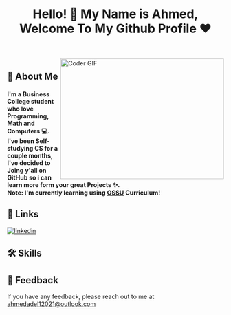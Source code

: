 <h1 align="center">Hello! 👋 <!-- <img src="https://raw.githubusercontent.com/MartinHeinz/MartinHeinz/master/wave.gif" width="25px"> --> My Name is Ahmed, Welcome To My Github Profile ♥</h1>
<!-- # Hello! <img src="https://raw.githubusercontent.com/MartinHeinz/MartinHeinz/master/wave.gif" width="30px"> My Name is Ahmed, Welcome To My Github Profile ♥  -->
<!-- <img src="https://github.com/Govindv7555/Govindv7555/blob/main/49e76e0596857673c5c80c85b84394c1.gif" width=1000px height=95px> -->

<br/>
<br/>

<img align="right" src="https://media.giphy.com/media/SWoSkN6DxTszqIKEqv/giphy.gif" alt="Coder GIF" width="380" height="280">

## 🚀 About Me
<h4> I'm a Business College student who love Programming, Math and Computers 💻. <br>
I've been Self-studying CS for a couple months, I've decided to Joing y'all on GitHub so i can learn more form your great Projects ✨. <br>
Note: I'm currently learning using <a href="https://github.com/ossu">OSSU</a> Curriculum! <br>
 </h4>

## 🔗 Links
[![linkedin](https://img.shields.io/badge/linkedin-0A66C2?style=for-the-badge&logo=linkedin&logoColor=white)](https://www.linkedin.com/in/ahmed-adel-116a3b238/)


## 🛠 Skills


## 📜 Feedback

If you have any feedback, please reach out to me at ahmedadel12021@outlook.com

